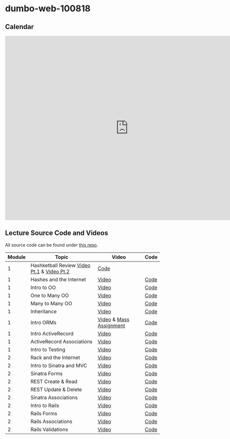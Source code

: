 # dumbo-web-100818

## Calendar
<iframe src="https://calendar.google.com/calendar/b/1/embed?showTitle=0&amp;showPrint=0&amp;mode=WEEK&amp;height=600&amp;wkst=1&amp;bgcolor=%23FFFFFF&amp;src=flatironschool.com_beat8cpem9pjlrdtck98mm7aqo%40group.calendar.google.com&amp;color=%230D7813&amp;src=flatironschool.com_nqpcnhgubqc728ljj695q4hks8%40group.calendar.google.com&amp;color=%23691426&amp;ctz=America%2FNew_York" style="border-width:0" width="800" height="600" frameborder="0" scrolling="no"></iframe>

## Lecture Source Code and Videos

All source code can be found under [this repo](https://github.com/learn-co-students/dumbo-web-100818).

| **Module** | **Topic**                 | **Video**                         | **Code**                         |
| ---------- | ------------------------- | --------------------------------  | ----------------------------     |
| 1  | Hashketball Review [Video Pt.1][hashketball-video-1] & [Video Pt.2][hashketball-video-2] | [Code][hashketball-code]   |
| 1  | Hashes and the Internet    | [Video][hashes-and-the-internet-video]  | [Code][hashes-and-the-internet-code]   |
| 1  | Intro to OO        | [Video][intro-oo-video]      | [Code][intro-oo-code]         |
| 1  | One to Many OO     | [Video][one-to-many-video]   | [Code][one-to-many-code]      |
| 1  | Many to Many OO    | [Video][many-to-many-video]  | [Code][many-to-many-code]     |
| 1  | Inheritance        | [Video][inheritance-video]   | [Code][inheritance-code]      |
| 1  | Intro ORMs      | [Video][intro-orm-video] & [Mass Assignment][mass-assignment-video]   | [Code][intro-orm-code]   |
| 1  | Intro ActiveRecord        | [Video][intro-active-record-video]   | [Code][intro-active-record-code]      |
| 1  | ActiveRecord Associations | [Video][active-record-associations-video] | [Code][active-record-associations-code]      |
| 1  | Intro to Testing | [Video][intro-testing-video]  |  [Code][intro-testing-code] |
| 2  | Rack and the Internet | [Video][intro-internet-video]  |  [Code][intro-internet-code]  |
| 2  | Intro to Sinatra and MVC | [Video][intro-sinatra-video]  |  [Code][intro-sinatra-code]  |
| 2  | Sinatra Forms | [Video][sinatra-forms-video]  |  [Code][sinatra-forms-code]  |
| 2  | REST Create & Read | [Video][rest-create-read-video]  |  [Code][rest-create-read-code]  |
| 2  | REST Update & Delete | [Video][rest-update-delete-video] | [Code][rest-update-delete-code] |
| 2  | Sinatra Associations | [Video][sinatra-associations-video] | [Code][sinatra-associations-code] |
| 2  | Intro to Rails | [Video][intro-rails-video] | [Code][intro-rails-code] |
| 2  | Rails Forms | [Video][rails-forms-video] | [Code][rails-forms-code] |
| 2  | Rails Associations | [Video][rails-associations-video] | [Code][rails-associations-code] |
| 2  | Rails Validations | [Video][rails-validations-video] | [Code][rails-validations-code] |


[hashketball-video-1]: https://www.youtube.com/watch?v=OJmf-iDCeCo
[hashketball-video-2]: https://youtu.be/4Cle7PUzoxA
[hashketball-code]: https://github.com/learn-co-students/dumbo-web-100818/tree/master/01-hashketball-review

[hashes-and-the-internet-video]: https://youtu.be/aA6NhxV932w
[hashes-and-the-internet-code]: https://github.com/learn-co-students/dumbo-web-100818/tree/master/02-hashes-and-the-internet

[intro-oo-video]: https://youtu.be/ptQlSRAWsWM
[intro-oo-code]: https://github.com/learn-co-students/dumbo-web-100818/tree/master/03-intro-oo

[one-to-many-video]: https://youtu.be/KJwiqHBKzO8
[one-to-many-code]: https://github.com/learn-co-students/dumbo-web-100818/tree/master/04-one-to-many

[many-to-many-video]: https://youtu.be/lwOGHuosov8
[many-to-many-code]: https://github.com/learn-co-students/dumbo-web-100818/tree/master/04-many-many

[inheritance-video]: https://youtu.be/nC2TJaFY4c8
[inheritance-code]: https://github.com/learn-co-students/dumbo-web-100818/tree/master/05-inheritance

[intro-orm-video]: https://youtu.be/AQHH3Jo9b8w
[mass-assignment-video]: https://youtu.be/Hr1-rpWFKP8
[intro-orm-code]: https://github.com/learn-co-students/dumbo-web-100818/tree/master/07-intro-orms

[intro-active-record-video]: https://youtu.be/jLexrNI76QY
[intro-active-record-code]: https://github.com/learn-co-students/dumbo-web-100818/tree/master/09-active-record-associations


[active-record-associations-video]: https://youtu.be/-GvTMp6oJ9M
[active-record-associations-code]: https://github.com/learn-co-students/dumbo-web-100818/tree/master/08-active-record-intro

[intro-testing-video]: https://youtu.be/wCobG04N_sc
[intro-testing-code]: https://github.com/learn-co-students/dumbo-web-100818/tree/master/10-intro-testing

[intro-internet-video]: https://www.youtube.com/watch?v=GfVORUwbbJk
[intro-internet-code]: https://github.com/learn-co-students/dumbo-web-100818/tree/master/11-internet-intro

[intro-sinatra-video]: https://www.youtube.com/watch?v=ghrlfORzedM
[intro-sinatra-code]: https://github.com/learn-co-students/dumbo-web-100818/tree/master/12-sinatra-mvc-intro

[sinatra-forms-video]: https://youtu.be/Ct6eh8Q3WAg
[sinatra-forms-code]: https://github.com/learn-co-students/dumbo-web-100818/tree/master/13-sinatra-forms

[rest-create-read-video]: https://youtu.be/UXoIuPf974E
[rest-create-read-code]: https://github.com/learn-co-students/dumbo-web-100818/tree/master/14-create-read

[rest-update-delete-video]: https://youtu.be/YRql3rvUE2E
[rest-update-delete-code]: https://github.com/learn-co-students/dumbo-web-100818/tree/master/15-update-delete

[sinatra-associations-video]: https://youtu.be/6bgjl5U8VfI
[sinatra-associations-code]: https://github.com/learn-co-students/dumbo-web-100818/tree/master/16-sinatra-associations

[intro-rails-video]: https://youtu.be/rapnqi0dlps
[intro-rails-code]: https://github.com/learn-co-students/dumbo-web-100818/tree/master/17-intro-to-rails

[rails-forms-video]: https://youtu.be/nyUJhc9qmfk
[rails-forms-code]: https://github.com/learn-co-students/dumbo-web-100818/tree/master/18-rails-forms-crud

[rails-associations-video]: https://youtu.be/nnRh__86ILU
[rails-associations-code]: https://github.com/learn-co-students/dumbo-web-100818/tree/master/19-rails-associations

[rails-validations-video]: https://www.youtube.com/watch?v=P85zvdPhtVU
[rails-validations-code]: https://github.com/learn-co-students/dumbo-web-100818/tree/master/20-rails-validations
